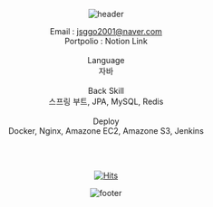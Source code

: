 <div align="center">

![header](https://capsule-render.vercel.app/api?type=waving&color=auto&height=300&section=header&text=sg's%20Hub&fontSize=90&animation=fadeIn&fontAlignY=38&desc=현재%20공부중인%20주니어%20개발자%20정승구%20입니다!&descAlignY=51&descAlign=62)


Email : jsggo2001@naver.com<br>
Portpolio : Notion Link<br><br>
Language<br>
자바<br>
<br>
Back Skill<br>
스프링 부트, JPA, MySQL, Redis<br>
<br>
Deploy<br>
Docker, Nginx, Amazone EC2, Amazone S3, Jenkins

<br>
<br>

[![Hits](https://hits.seeyoufarm.com/api/count/incr/badge.svg?url=https%3A%2F%2Fgithub.com%2Fjsggo2001%2Fhit-counter&count_bg=%2379C83D&title_bg=%23555555&icon=&icon_color=%23E7E7E7&title=hits&edge_flat=false)](https://hits.seeyoufarm.com)



![footer](https://capsule-render.vercel.app/api?section=footer&type=waving&color=auto)
</div>
